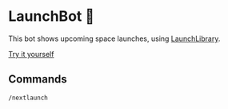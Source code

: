 # LaunchBot 🚀
This bot shows upcoming space launches, using [LaunchLibrary](https://launchlibrary.net/).  

[Try it yourself](https://telegram.me/spacealertbot)

## Commands
`/nextlaunch`

